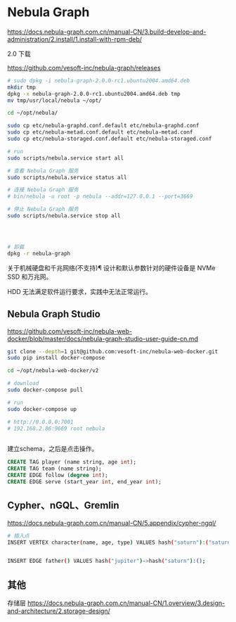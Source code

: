 # Nebula Graph

https://docs.nebula-graph.com.cn/manual-CN/3.build-develop-and-administration/2.install/1.install-with-rpm-deb/

2.0 下载

https://github.com/vesoft-inc/nebula-graph/releases


```bash
# sudo dpkg -i nebula-graph-2.0.0-rc1.ubuntu2004.amd64.deb
mkdir tmp
dpkg -x nebula-graph-2.0.0-rc1.ubuntu2004.amd64.deb tmp
mv tmp/usr/local/nebula ~/opt/

cd ~/opt/nebula/

sudo cp etc/nebula-graphd.conf.default etc/nebula-graphd.conf 
sudo cp etc/nebula-metad.conf.default etc/nebula-metad.conf
sudo cp etc/nebula-storaged.conf.default etc/nebula-storaged.conf

# run
sudo scripts/nebula.service start all

# 查看 Nebula Graph 服务
sudo scripts/nebula.service status all

# 连接 Nebula Graph 服务
# bin/nebula -u root -p nebula --addr=127.0.0.1 --port=3669

# 停止 Nebula Graph 服务
sudo scripts/nebula.service stop all




# 卸载
dpkg -r nebula-graph
```

关于机械硬盘和千兆网络(不支持)¶
设计和默认参数针对的硬件设备是 NVMe SSD 和万兆网。

HDD 无法满足软件运行要求，实践中无法正常运行。




## Nebula Graph Studio

https://github.com/vesoft-inc/nebula-web-docker/blob/master/docs/nebula-graph-studio-user-guide-cn.md

```bash
git clone --depth=1 git@github.com:vesoft-inc/nebula-web-docker.git
sudo pip install docker-compose

cd ~/opt/nebula-web-docker/v2

# download
sudo docker-compose pull

# run
sudo docker-compose up

# http://0.0.0.0:7001
# 192.168.2.86:9669 root nebula



```

建立schema，之后是点击操作。

```sql
CREATE TAG player (name string, age int);
CREATE TAG team (name string);
CREATE EDGE follow (degree int);
CREATE EDGE serve (start_year int, end_year int);
```



## Cypher、nGQL、Gremlin

https://docs.nebula-graph.com.cn/manual-CN/5.appendix/cypher-ngql/

```bash
# 插入点
INSERT VERTEX character(name, age, type) VALUES hash("saturn"):("saturn", 10000, "titan"), hash("jupiter"):("jupiter", 5000, "god");


INSERT EDGE father() VALUES hash("jupiter")->hash("saturn"):();


```

## 其他

存储层 https://docs.nebula-graph.com.cn/manual-CN/1.overview/3.design-and-architecture/2.storage-design/